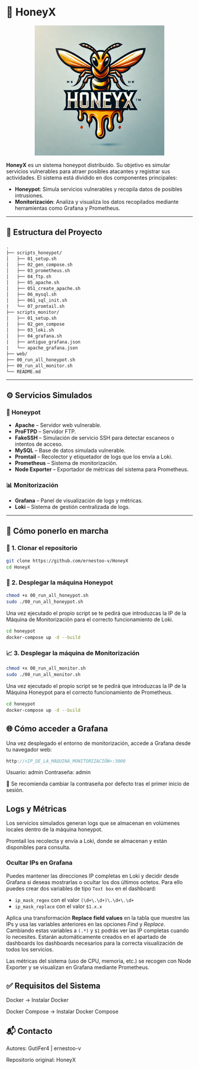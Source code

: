 # 🐝 HoneyX

<p align="center">
  <img src="img/HoneyX.png" alt="Logo HoneyX" width="350">
</p>


**HoneyX** es un sistema honeypot distribuido. Su objetivo es simular servicios vulnerables para atraer posibles atacantes y registrar sus actividades. El sistema está dividido en dos componentes principales:

- **Honeypot**: Simula servicios vulnerables y recopila datos de posibles intrusiones.
- **Monitorización**: Analiza y visualiza los datos recopilados mediante herramientas como Grafana y Prometheus.

---

## 📁 Estructura del Proyecto

```plaintext
.
├── scripts_honeypot/
│   ├── 01_setup.sh
│   ├── 02_gen_compose.sh
│   ├── 03_prometheus.sh
│   ├── 04_ftp.sh
│   ├── 05_apache.sh
│   ├── 051_create_apache.sh
│   ├── 06_mysql.sh
│   ├── 061_sql_init.sh
|   └── 07_promtail.sh
├── scripts_monitor/
│   ├── 01_setup.sh
│   ├── 02_gen_compose
│   ├── 03_loki.sh
│   ├── 04_grafana.sh
|   ├── antiguo_grafana.json
|   └── apache_grafana.json
├── web/
├── 00_run_all_honeypot.sh
├── 00_run_all_monitor.sh
└── README.md
```

---

## ⚙️ Servicios Simulados

### 🔐 Honeypot

- **Apache** – Servidor web vulnerable.
- **ProFTPD** – Servidor FTP.
- **FakeSSH** – Simulación de servicio SSH para detectar escaneos o intentos de acceso.
- **MySQL** – Base de datos simulada vulnerable.
- **Promtail** – Recolector y etiquetador de logs que los envía a Loki.
- **Prometheus** – Sistema de monitorización.
- **Node Exporter** – Exportador de métricas del sistema para Prometheus.

### 📊 Monitorización

- **Grafana** – Panel de visualización de logs y métricas.
- **Loki** – Sistema de gestión centralizada de logs.

---

## 🚀 Cómo ponerlo en marcha

### 🔽 1. Clonar el repositorio

```bash
git clone https://github.com/ernestoo-v/HoneyX
cd HoneyX
```

### 🐝 2. Desplegar la máquina Honeypot

```bash
chmod +x 00_run_all_honeypot.sh
sudo ./00_run_all_honeypot.sh
```

Una vez ejecutado el propio script se te pedirá que introduzcas la IP de la Máquina de Monitorización para el correcto funcionamiento de Loki.

```bash
cd honeypot
docker-compose up -d --build
```

### 📈 3. Desplegar la máquina de Monitorización

```bash
chmod +x 00_run_all_monitor.sh
sudo ./00_run_all_monitor.sh
```

Una vez ejecutado el propio script se te pedirá que introduzcas la IP de la Máquina Honeypot para el correcto funcionamiento de Prometheus.

```bash
cd honeypot
docker-compose up -d --build
```

## 🌐 Cómo acceder a Grafana

Una vez desplegado el entorno de monitorización, accede a Grafana desde tu navegador web:

```cpp
http://<IP_DE_LA_MÁQUINA_MONITORIZACIÓN>:3000
```

Usuario: admin
Contraseña: admin

🔐 Se recomienda cambiar la contraseña por defecto tras el primer inicio de sesión.

## Logs y Métricas

Los servicios simulados generan logs que se almacenan en volúmenes locales dentro de la máquina honeypot.

Promtail los recolecta y envía a Loki, donde se almacenan y están disponibles para consulta.

### Ocultar IPs en Grafana
Puedes mantener las direcciones IP completas en Loki y decidir desde Grafana si deseas mostrarlas o ocultar los dos últimos octetos.
Para ello puedes crear dos variables de tipo `Text box` en el dashboard:
- `ip_mask_regex` con el valor `(\d+\.\d+)\.\d+\.\d+`
- `ip_mask_replace` con el valor `$1.x.x`

Aplica una transformación **Replace field values** en la tabla que muestre las IPs y usa las variables anteriores en las opciones *Find* y *Replace*.
Cambiando estas variables a `(.*)` y `$1` podrás ver las IP completas cuando lo necesites.
Estarán automáticamente creados en el apartado de dashboards los dashboards necesarios para la correcta visualización de todos los servicios.

Las métricas del sistema (uso de CPU, memoria, etc.) se recogen con Node Exporter y se visualizan en Grafana mediante Prometheus.

## ✅ Requisitos del Sistema

Docker → Instalar Docker

Docker Compose → Instalar Docker Compose

## 📬 Contacto

Autores: GutiFer4 | ernestoo-v

Repositorio original: HoneyX
